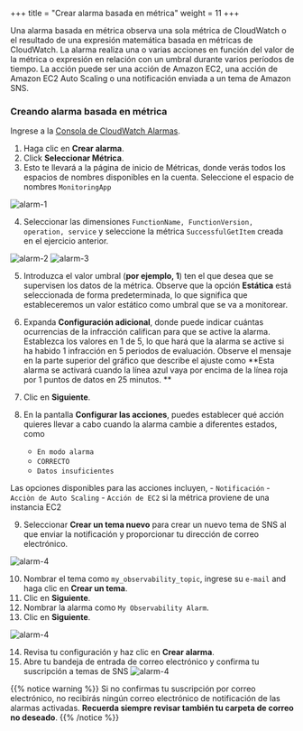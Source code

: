 +++
title = "Crear alarma basada en métrica"
weight = 11
+++

Una alarma basada en métrica observa una sola métrica de CloudWatch o el resultado de una expresión matemática basada en métricas de CloudWatch. La alarma realiza una o varias acciones en función del valor de la métrica o expresión en relación con un umbral durante varios períodos de tiempo. La acción puede ser una acción de Amazon EC2, una acción de Amazon EC2 Auto Scaling o una notificación enviada a un tema de Amazon SNS.

### Creando alarma basada en métrica

Ingrese a la [Consola de CloudWatch Alarmas](https://console.aws.amazon.com/cloudwatch/home?#alarmsV2:).

1. Haga clic en **Crear alarma**.
1. Click **Seleccionar Métrica**.
1. Esto te llevará a la página de inicio de Métricas, donde verás todos los espacios de nombres disponibles en la cuenta. Seleccione el espacio de nombres `MonitoringApp`

![alarm-1](/images/alarm_1.png?width=60pc)

4. Seleccionar las dimensiones `FunctionName, FunctionVersion, operation, service` y  seleccione la métrica `SuccessfulGetItem` creada en el ejercicio anterior.

![alarm-2](/images/alarm_2.png?width=60pc)
![alarm-3](/images/alarm_3.png?width=60pc)

5. Introduzca el valor umbral (**por ejemplo, 1**) ten el que desea que se supervisen los datos de la métrica. Observe que la opción **Estática** está seleccionada de forma predeterminada, lo que significa que estableceremos un valor estático como umbral que se va a monitorear.

6. Expanda **Configuración adicional**, donde puede indicar cuántas ocurrencias de la infracción califican para que se active la alarma. Establezca los valores en 1 de 5, lo que hará que la alarma se active si ha habido 1 infracción en 5 periodos de evaluación. Observe el mensaje en la parte superior del gráfico que describe el ajuste como **Esta alarma se activará cuando la línea azul vaya por encima de la línea roja por 1 puntos de datos en 25 minutos. **

7. Clic en **Siguiente**.

8. En la pantalla **Configurar las acciones**, puedes establecer qué acción quieres llevar a cabo cuando la alarma cambie a diferentes estados, como

    - `En modo alarma`
    - `CORRECTO`
    - `Datos insuficientes`

Las opciones disponibles para las acciones incluyen, - `Notificación` - `Acciòn de Auto Scaling` - `Acción de EC2` si la métrica proviene de una instancia EC2

9. Seleccionar **Crear un tema nuevo** para crear un nuevo tema de SNS al que enviar la notificación y proporcionar tu dirección de correo electrónico.

![alarm-4](/images/alarm_4.png?width=50pc)

10. Nombrar el tema como `my_observability_topic`, ingrese su `e-mail` and haga clic en **Crear un tema**.
11. Clic en **Siguiente**.
12. Nombrar la alarma como `My Observability Alarm`.
13. Clic en **Siguiente**.

![alarm-4](/images/alarm_name.png?width=50pc)

14. Revisa tu configuración y haz clic en **Crear alarma**.
15. Abre tu bandeja de entrada de correo electrónico y confirma tu suscripción a temas de SNS 
![alarm-4](/images/alarm_confirm.png?width=50pc)


{{% notice warning %}}
Si no confirmas tu suscripción por correo electrónico, no recibirás ningún correo electrónico de notificación de las alarmas activadas. **Recuerda siempre revisar también tu carpeta de correo no deseado**.
{{% /notice %}}